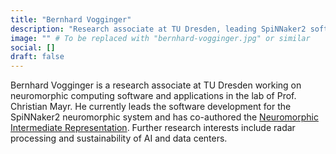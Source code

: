 ```yaml
---
title: "Bernhard Vogginger"
description: "Research associate at TU Dresden, leading SpiNNaker2 software development and co-author of NIR. Interested in radar processing and AI sustainability."
image: "" # To be replaced with "bernhard-vogginger.jpg" or similar
social: []
draft: false
---
```

Bernhard Vogginger is a research associate at TU Dresden working on neuromorphic computing software and applications in the lab of Prof. Christian Mayr. He currently leads the software development for the SpiNNaker2 neuromorphic system and has co-authored the [Neuromorphic Intermediate Representation](https://github.com/neuromorphs/nir). Further research interests include radar processing and sustainability of AI and data centers.
